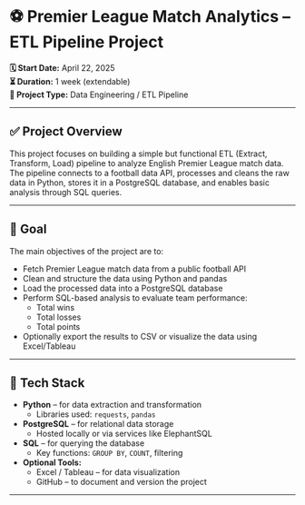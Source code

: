 # ⚽ Premier League Match Analytics – ETL Pipeline Project

**🗓️ Start Date:** April 22, 2025  
**⏳ Duration:** 1 week (extendable)  
**🔧 Project Type:** Data Engineering / ETL Pipeline

---

## ✅ Project Overview

This project focuses on building a simple but functional ETL (Extract, Transform, Load) pipeline to analyze English Premier League match data. The pipeline connects to a football data API, processes and cleans the raw data in Python, stores it in a PostgreSQL database, and enables basic analysis through SQL queries.

---

## 🎯 Goal

The main objectives of the project are to:

- Fetch Premier League match data from a public football API  
- Clean and structure the data using Python and pandas  
- Load the processed data into a PostgreSQL database  
- Perform SQL-based analysis to evaluate team performance:
  - Total wins  
  - Total losses  
  - Total points  
- Optionally export the results to CSV or visualize the data using Excel/Tableau  

---

## 🧰 Tech Stack

- **Python** – for data extraction and transformation  
  - Libraries used: `requests`, `pandas`  
- **PostgreSQL** – for relational data storage  
  - Hosted locally or via services like ElephantSQL  
- **SQL** – for querying the database  
  - Key functions: `GROUP BY`, `COUNT`, filtering  
- **Optional Tools:**  
  - Excel / Tableau – for data visualization  
  - GitHub – to document and version the project  

---
